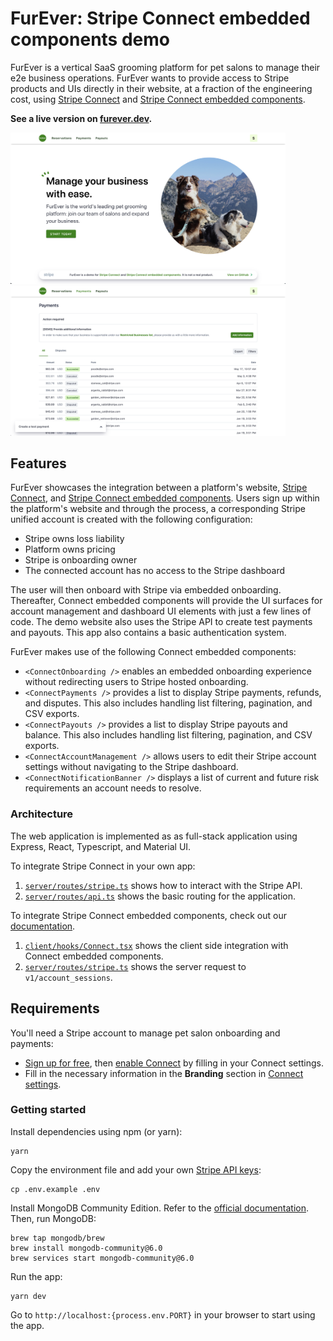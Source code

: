 # FurEver: Stripe Connect embedded components demo

FurEver is a vertical SaaS grooming platform for pet salons to manage their e2e business operations. FurEver wants to provide access to Stripe products and UIs directly in their website, at a fraction of the engineering cost, using [Stripe Connect](https://stripe.com/connect) and [Stripe Connect embedded components](https://stripe.com/docs/connect/get-started-connect-embedded-components).

**See a live version on [furever.dev](https://furever.dev).**

<img src="client/assets/images/screenshots/furever_landing.png" width="440">

<img src="client/assets/images/screenshots/furever_dashboard.png" width="440">

## Features

FurEver showcases the integration between a platform's website, [Stripe Connect](https://stripe.com/connect), and [Stripe Connect embedded components](https://stripe.com/docs/connect/get-started-connect-embedded-components). Users sign up within the platform's website and through the process, a corresponding Stripe unified account is created with the following configuration:

- Stripe owns loss liability
- Platform owns pricing
- Stripe is onboarding owner
- The connected account has no access to the Stripe dashboard

The user will then onboard with Stripe via embedded onboarding. Thereafter, Connect embedded components will provide the UI surfaces for account management and dashboard UI elements with just a few lines of code. The demo website also uses the Stripe API to create test payments and payouts. This app also contains a basic authentication system.

FurEver makes use of the following Connect embedded components:

- `<ConnectOnboarding />` enables an embedded onboarding experience without redirecting users to Stripe hosted onboarding.
- `<ConnectPayments />` provides a list to display Stripe payments, refunds, and disputes. This also includes handling list filtering, pagination, and CSV exports.
- `<ConnectPayouts />` provides a list to display Stripe payouts and balance. This also includes handling list filtering, pagination, and CSV exports.
- `<ConnectAccountManagement />` allows users to edit their Stripe account settings without navigating to the Stripe dashboard.
- `<ConnectNotificationBanner />` displays a list of current and future risk requirements an account needs to resolve.

### Architecture

The web application is implemented as as full-stack application using Express, React, Typescript, and Material UI.

To integrate Stripe Connect in your own app:

1. [`server/routes/stripe.ts`](server/routes/stripe.ts) shows how to interact with the Stripe API.
2. [`server/routes/api.ts`](server/routes/api.ts) shows the basic routing for the application.

To integrate Stripe Connect embedded components, check out our [documentation](https://stripe.com/docs/connect/get-started-connect-embedded-components).

1. [`client/hooks/Connect.tsx`](client/hooks/Connect.tsx) shows the client side integration with Connect embedded components.
2. [`server/routes/stripe.ts`](server/routes/stripe.ts) shows the server request to `v1/account_sessions`.

## Requirements

You'll need a Stripe account to manage pet salon onboarding and payments:

- [Sign up for free](https://dashboard.stripe.com/register), then [enable Connect](https://dashboard.stripe.com/account/applications/settings) by filling in your Connect settings.
- Fill in the necessary information in the **Branding** section in [Connect settings](https://dashboard.stripe.com/test/settings/connect).

### Getting started

Install dependencies using npm (or yarn):

```
yarn
```

Copy the environment file and add your own [Stripe API keys](https://dashboard.stripe.com/account/apikeys):

```
cp .env.example .env
```

Install MongoDB Community Edition. Refer to the [official documentation](https://www.mongodb.com/docs/manual/tutorial/install-mongodb-on-os-x/). Then, run MongoDB:

```
brew tap mongodb/brew
brew install mongodb-community@6.0
brew services start mongodb-community@6.0
```

Run the app:

```
yarn dev
```

Go to `http://localhost:{process.env.PORT}` in your browser to start using the app.

